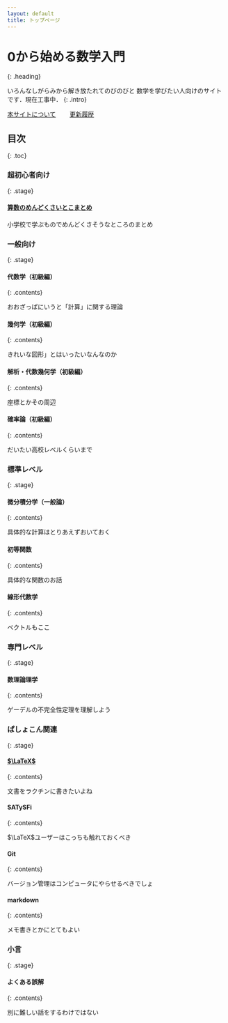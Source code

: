 ```yaml
---
layout: default
title: トップページ
---
```


# 0から始める数学入門
{: .heading}

いろんなしがらみから解き放たれてのびのびと
数学を学びたい人向けのサイトです．現在工事中．
{: .intro}


<div class="link">
<a href="./introduce.html">本サイトについて</a>&emsp;&emsp;
<a href="./history.html">更新履歴</a>
</div>


## 目次
{: .toc}

### 超初心者向け
{: .stage}

#### [算数のめんどくさいとこまとめ](./beginner/arithmetic/arithmetic.html)

小学校で学ぶものでめんどくさそうなところのまとめ

### 一般向け
{: .stage}

#### 代数学（初級編）
{: .contents}

おおざっぱにいうと「計算」に関する理論

#### 幾何学（初級編）
{: .contents}


きれいな図形」とはいったいなんなのか

#### 解析・代数幾何学（初級編）
{: .contents}

座標とかその周辺

#### 確率論（初級編）
{: .contents}

だいたい高校レベルくらいまで

### 標準レベル
{: .stage}

#### 微分積分学（一般論）
{: .contents}


具体的な計算はとりあえずおいておく

#### 初等関数
{: .contents}

具体的な関数のお話

#### 線形代数学
{: .contents}

ベクトルもここ

### 専門レベル
{: .stage}

#### 数理論理学
{: .contents}

ゲーデルの不完全性定理を理解しよう

### ぱしょこん関連
{: .stage}

#### [$\LaTeX$](./tool/latex/latex.html)
{: .contents}

文書をラクチンに書きたいよね

#### SATySFi
{: .contents}

$\LaTeX$ユーザーはこっちも触れておくべき

#### Git
{: .contents}

バージョン管理はコンピュータにやらせるべきでしょ

#### markdown
{: .contents}

メモ書きとかにとてもよい

###  小言
{: .stage}

#### よくある誤解
{: .contents}

別に難しい話をするわけではない
